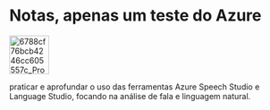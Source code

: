 # Notas, apenas um teste do Azure 
<img width="71" height="69" alt="6788cf76bcb4246cc605557c_Property+1=Azure-4078759347" src="https://github.com/user-attachments/assets/3b9841d1-6ebd-4270-a841-d2b5ac70785c" />

praticar e aprofundar o uso das ferramentas Azure Speech Studio e Language Studio, focando na análise de fala e linguagem natural. 
